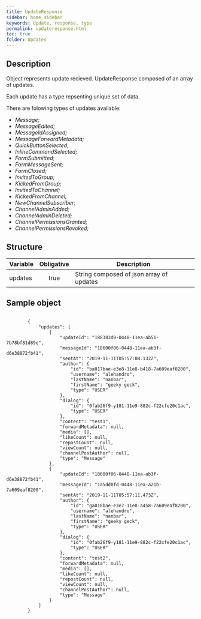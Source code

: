 ```yaml
---
title: UpdateResponse
sidebar: home_sidebar
keywords: Update, response, type
permalink: updateresponse.html
toc: true
folder: Updates
---
```


## Description

<p> Object represents update recieved. UpdateResponse composed of an array of updates.
</p>
<p> Each update has a type repsenting unique set of data.
</p>
<p> There are folowing types of updates available:
<ul>
<li> <i>Message;</i>
</li>
<li> <i>MessageEdited;</i>
</li>
<li> <i>MessageIdAssigned;</i>
</li>
<li> <i>MessageForwardMetadata;</i>
</li>
<li> <i>QuickButtonSelected;</i>
</li>
<li> <i>InlineCommandSelected;</i>
</li>
<li> <i>FormSubmitted;</i>
</li>
<li> <i>FormMessageSent;</i>
</li>
<li> <i>FormClosed;</i>
</li>
<li> <i>InvitedToGroup;</i>
</li>
<li> <i>KickedFromGroup;</i>
</li>
<li> <i>InvitedToChannel;</i>
</li>
<li> <i>KickedFromChannel;</i>
</li>
<li> <i>NewChannelSubscriber;</i>
</li>
<li> <i>ChannelAdminAdded;</i>
</li>
<li> <i>ChannelAdminDeleted;</i>
</li>
<li> <i>ChannelPermissionsGranted;</i>
</li>
<li> <i>ChannelPermissionsRevoked;</i>
</li>
</ul>
</p>

## Structure

| Variable  | Obligative  | Description
|---|:---:|---|
| updates  | true |  String composed of json array of updates  |

## Sample object

```

		{
            "updates": [
                {
                    "updateId": "188383d0-0448-11ea-ab51-7b78bf81d89e",
                    "messageId": "18600f06-0448-11ea-ab3f-d6e38872fb41",
                    "sentAt": "2019-11-11T05:57:08.132Z",
                    "author": {
                        "id": "ba017bae-e3e8-11e8-b418-7a609eaf8200",
                        "username": "alehandro",
                        "lastName": "nanbar",
                        "firstName": "geeky geck",
                        "type": "USER"
                    },
                    "dialog": {
                        "id": "0fab26f9-y181-11e9-882c-f22cfe20c1ac",
                        "type": "USER"
                    },
                    "content": "test1",
                    "forwardMetadata": null,
                    "media": [],
                    "likeCount": null,
                    "repostCount": null,
                    "viewCount": null,
                    "channelPostAuthor": null,
                    "type": "Message"
                },
                {
                    "updateId": "18600f06-0448-11ea-ab3f-d6e38872fb41",
                    "messageId": "1a5dd0fd-0448-11ea-a21b-7a609eaf8200",
                    "sentAt": "2019-11-11T05:57:11.473Z",
                    "author": {
                        "id": "ga018bae-e3e7-11e8-a458-7a609eaf8200",
                        "username": "alehandro",
                        "lastName": "nanbar",
                        "firstName": "geeky geck",
                        "type": "USER"
                    },
                    "dialog": {
                        "id": "0fab26f9-y181-11e9-882c-f22cfe20c1ac",
                        "type": "USER"
                    },
                    "content": "test2",
                    "forwardMetadata": null,
                    "media": [],
                    "likeCount": null,
                    "repostCount": null,
                    "viewCount": null,
                    "channelPostAuthor": null,
                    "type": "Message"
                }
            ]
        }
	
```
